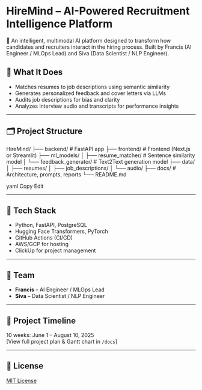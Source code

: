 # HireMind – AI-Powered Recruitment Intelligence Platform

🚀 An intelligent, multimodal AI platform designed to transform how candidates and recruiters interact in the hiring process. Built by Francis (AI Engineer / MLOps Lead) and Siva (Data Scientist / NLP Engineer).

## 🧠 What It Does
- Matches resumes to job descriptions using semantic similarity
- Generates personalized feedback and cover letters via LLMs
- Audits job descriptions for bias and clarity
- Analyzes interview audio and transcripts for performance insights

---

## 🗂️ Project Structure

HireMind/
├── backend/ # FastAPI app
├── frontend/ # Frontend (Next.js or Streamlit)
├── ml_models/
│ ├── resume_matcher/ # Sentence similarity model
│ └── feedback_generator/ # Text2Text generation model
├── data/
│ ├── resumes/
│ ├── job_descriptions/
│ └── audio/
├── docs/ # Architecture, prompts, reports
└── README.md

yaml
Copy
Edit

---

## 🧰 Tech Stack

- Python, FastAPI, PostgreSQL
- Hugging Face Transformers, PyTorch
- GitHub Actions (CI/CD)
- AWS/GCP for hosting
- ClickUp for project management

---

## 👥 Team

- **Francis** – AI Engineer / MLOps Lead  
- **Siva** – Data Scientist / NLP Engineer

---

## 📆 Project Timeline

10 weeks: June 1 – August 10, 2025  
[View full project plan & Gantt chart in `/docs`]

---

## 📄 License

[MIT License](LICENSE)